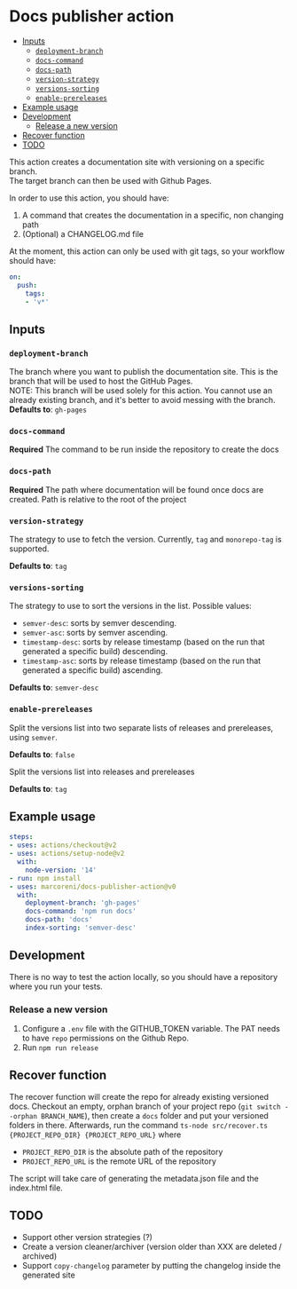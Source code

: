 <!-- omit in toc -->
# Docs publisher action

- [Inputs](#inputs)
  - [`deployment-branch`](#deployment-branch)
  - [`docs-command`](#docs-command)
  - [`docs-path`](#docs-path)
  - [`version-strategy`](#version-strategy)
  - [`versions-sorting`](#versions-sorting)
  - [`enable-prereleases`](#enable-prereleases)
- [Example usage](#example-usage)
- [Development](#development)
  - [Release a new version](#release-a-new-version)
- [Recover function](#recover-function)
- [TODO](#todo)

This action creates a documentation site with versioning on a specific branch.  
The target branch can then be used with Github Pages.

In order to use this action, you should have:

1. A command that creates the documentation in a specific, non changing path
2. (Optional) a CHANGELOG.md file

At the moment, this action can only be used with git tags, so your workflow should have:

```yaml
on:
  push:
    tags: 
    - 'v*'
```

## Inputs

### `deployment-branch`

The branch where you want to publish the documentation site. This is the branch
that will be used to host the GitHub Pages.  
NOTE: This branch will be used solely for this action. You cannot use an already existing branch, and
it's better to avoid messing with the branch.  
**Defaults to**: `gh-pages`

### `docs-command`

**Required** The command to be run inside the repository to create the docs

### `docs-path`

**Required** The path where documentation will be found once docs are created. Path is relative to the root of the project

### `version-strategy`

The strategy to use to fetch the version. Currently, `tag` and `monorepo-tag` is supported.

**Defaults to**: `tag`

### `versions-sorting`

The strategy to use to sort the versions in the list. Possible values:

- `semver-desc`: sorts by semver descending.
- `semver-asc`: sorts by semver ascending.
- `timestamp-desc`: sorts by release timestamp (based on the run that generated a specific build) descending.
- `timestamp-asc`: sorts by release timestamp (based on the run that generated a specific build) ascending.

**Defaults to**: `semver-desc`

### `enable-prereleases`

Split the versions list into two separate lists of releases and prereleases, using `semver`.

**Defaults to**: `false`


Split the versions list into releases and prereleases

**Defaults to**: `tag`

## Example usage

```yaml
steps:
- uses: actions/checkout@v2
- uses: actions/setup-node@v2
  with:
    node-version: '14'
- run: npm install
- uses: marcoreni/docs-publisher-action@v0
  with:
    deployment-branch: 'gh-pages'
    docs-command: 'npm run docs'
    docs-path: 'docs'
    index-sorting: 'semver-desc'
```

## Development

There is no way to test the action locally, so you should have a repository where you run your tests.  

### Release a new version

1. Configure a `.env` file with the GITHUB_TOKEN variable. The PAT needs to have `repo` permissions on the Github Repo.
2. Run `npm run release`

## Recover function

The recover function will create the repo for already existing versioned docs.
Checkout an empty, orphan branch of your project repo (`git switch --orphan BRANCH_NAME`), then
create a `docs` folder and put your versioned folders in there.
Afterwards, run the command `ts-node src/recover.ts {PROJECT_REPO_DIR} {PROJECT_REPO_URL}` where

- `PROJECT_REPO_DIR` is the absolute path of the repository
- `PROJECT_REPO_URL` is the remote URL of the repository

The script will take care of generating the metadata.json file and the index.html file.

## TODO

- Support other version strategies (?)
- Create a version cleaner/archiver (version older than XXX are deleted / archived)
- Support `copy-changelog` parameter by putting the changelog inside the generated site
